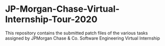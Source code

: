 # JP-Morgan-Chase-Virtual-Internship-Tour-2020
This repository contains the submitted patch files of the various tasks assigned by JPMorgan Chase &amp; Co. Software Engineering Virtual Internship 


